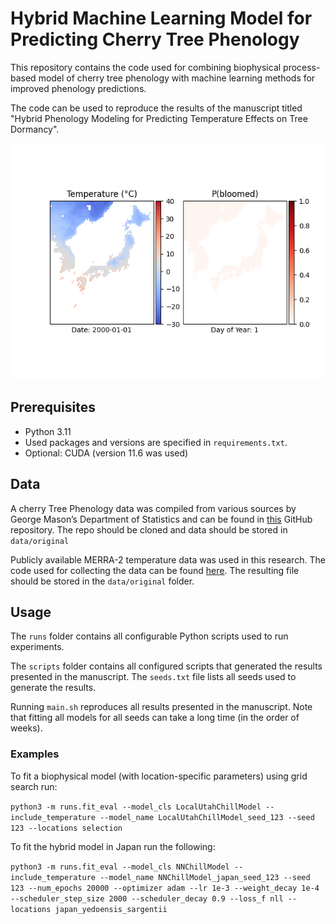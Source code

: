 
# Hybrid Machine Learning Model for Predicting Cherry Tree Phenology

This repository contains the code used for combining biophysical process-based model of cherry tree phenology with machine learning methods for improved phenology predictions.


The code can be used to reproduce the results of the manuscript titled "Hybrid Phenology Modeling for Predicting Temperature Effects on Tree Dormancy".


[//]: # (![Schematic overview of the model structure]&#40;figures/schematic_overview.png&#41;)

![Probability of cherry trees having flowered in Japan throughout the year 2000 according to our model](figures/prob_map.gif) 


## Prerequisites

- Python 3.11
- Used packages and versions are specified in `requirements.txt`.
- Optional: CUDA (version 11.6 was used)

## Data

A cherry Tree Phenology data was compiled from various sources by George Mason’s Department of Statistics and can be found in [this](https://github.com/GMU-CherryBlossomCompetition/peak-bloom-prediction) GitHub repository. The repo should be cloned and data should be stored in `data/original`

Publicly available MERRA-2 temperature data was used in this research. The code used for collecting the data can be found [here](https://github.com/ronvree/MERRA-2-Download). The resulting file should be stored in the `data/original` folder.

## Usage

The `runs` folder contains all configurable Python scripts used to run experiments.

The `scripts` folder contains all configured scripts that generated the results presented in the manuscript. The `seeds.txt` file lists all seeds used to generate the results.

Running `main.sh` reproduces all results presented in the manuscript. Note that fitting all models for all seeds can take a long time (in the order of weeks).

### Examples

To fit a biophysical model (with location-specific parameters) using grid search run:

`python3 -m runs.fit_eval --model_cls LocalUtahChillModel --include_temperature --model_name LocalUtahChillModel_seed_123 --seed 123 --locations selection`

To fit the hybrid model in Japan run the following:

`python3 -m runs.fit_eval --model_cls NNChillModel --include_temperature --model_name NNChillModel_japan_seed_123 --seed 123 --num_epochs 20000 --optimizer adam --lr 1e-3 --weight_decay 1e-4 --scheduler_step_size 2000 --scheduler_decay 0.9 --loss_f nll --locations japan_yedoensis_sargentii`
